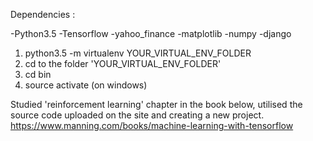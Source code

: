 Dependencies :

-Python3.5
-Tensorflow
-yahoo_finance
-matplotlib
-numpy
-django

1. python3.5 -m virtualenv YOUR_VIRTUAL_ENV_FOLDER
2. cd to the folder 'YOUR_VIRTUAL_ENV_FOLDER'
3. cd bin
4. source activate (on windows)

Studied 'reinforcement learning' chapter in the book below, utilised the source code uploaded on the site and creating a new project.
https://www.manning.com/books/machine-learning-with-tensorflow